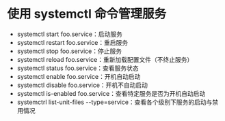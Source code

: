 # 使用 systemctl 命令管理服务

- systemctl start foo.service：启动服务
- systemctl restart foo.service：重启服务
- systemctl stop foo.service：停止服务
- systemctl reload foo.service：重新加载配置文件（不终止服务）
- systemctl status foo.service：查看服务状态
- systemctl enable foo.service：开机自动启动
- systemctl disable foo.service：开机不自动启动
- systemctl is-enabled foo.service：查看特定服务是否为开机自动启动
- systemctrl list-unit-files --type=service：查看各个级别下服务的启动与禁用情况
